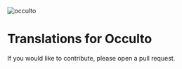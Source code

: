 ![occulto](https://github.com/user-attachments/assets/4104c8b1-1533-46ca-a568-b5b0f3fb2b2d)

# Translations for Occulto

If you would like to contribute, please open a pull request.
